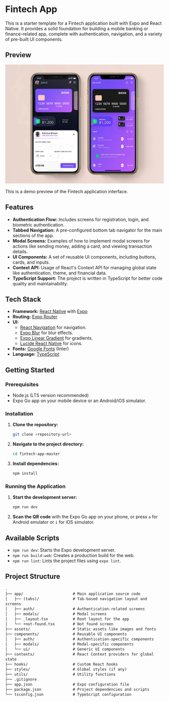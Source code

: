 # Fintech App

This is a starter template for a Fintech application built with Expo and React Native. It provides a solid foundation for building a mobile banking or finance-related app, complete with authentication, navigation, and a variety of pre-built UI components.

## Preview

<img src="./assets/images/Fintech Mobile App.png" alt="Fintech Mobile App Preview" width="600" />

This is a demo preview of the Fintech application interface.


## Features

* **Authentication Flow:** Includes screens for registration, login, and biometric authentication.
* **Tabbed Navigation:** A pre-configured bottom tab navigator for the main sections of the app.
* **Modal Screens:** Examples of how to implement modal screens for actions like sending money, adding a card, and viewing transaction details.
* **UI Components:** A set of reusable UI components, including buttons, cards, and inputs.
* **Context API:** Usage of React's Context API for managing global state like authentication, theme, and financial data.
* **TypeScript Support:** The project is written in TypeScript for better code quality and maintainability.

## Tech Stack

* **Framework:** [React Native](https://reactnative.dev/) with [Expo](https://expo.dev/)
* **Routing:** [Expo Router](https://docs.expo.dev/router/introduction/)
* **UI:**
    * [React Navigation](https://reactnavigation.org/) for navigation.
    * [Expo Blur](https://docs.expo.dev/versions/latest/sdk/blur-view/) for blur effects.
    * [Expo Linear Gradient](https://docs.expo.dev/versions/latest/sdk/linear-gradient/) for gradients.
    * [Lucide React Native](https://lucide.dev/guide/packages/lucide-react-native) for icons.
* **Fonts:** [Google Fonts](https://fonts.google.com/) (Inter)
* **Language:** [TypeScript](https://www.typescriptlang.org/)

## Getting Started

### Prerequisites

* Node.js (LTS version recommended)
* Expo Go app on your mobile device or an Android/iOS simulator.

### Installation

1.  **Clone the repository:**
    ```bash
    git clone <repository-url>
    ```
2.  **Navigate to the project directory:**
    ```bash
    cd fintech-app-master
    ```
3.  **Install dependencies:**
    ```bash
    npm install
    ```

### Running the Application

1.  **Start the development server:**
    ```bash
    npm run dev
    ```
2.  **Scan the QR code** with the Expo Go app on your phone, or press `a` for Android emulator or `i` for iOS simulator.

## Available Scripts

*   `npm run dev`: Starts the Expo development server.
*   `npm run build:web`: Creates a production build for the web.
*   `npm run lint`: Lints the project files using `expo lint`.

## Project Structure

```
.
├── app/                      # Main application source code
│   ├── (tabs)/               # Tab-based navigation layout and screens
│   ├── auth/                 # Authentication-related screens
│   ├── modals/               # Modal screens
│   ├── _layout.tsx           # Root layout for the app
│   └── +not-found.tsx        # Not found screen
├── assets/                   # Static assets like images and fonts
├── components/               # Reusable UI components
│   ├── auth/                 # Authentication-specific components
│   ├── modals/               # Modal-specific components
│   └── ui/                   # Generic UI components
├── contexts/                 # React Context providers for global state
├── hooks/                    # Custom React hooks
├── styles/                   # Global styles (if any)
├── utils/                    # Utility functions
├── .gitignore
├── app.json                  # Expo configuration file
├── package.json              # Project dependencies and scripts
└── tsconfig.json             # TypeScript configuration
